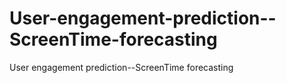 # User-engagement-prediction--ScreenTime-forecasting
User engagement prediction--ScreenTime forecasting
